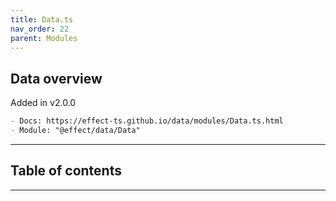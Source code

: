 ```yaml
---
title: Data.ts
nav_order: 22
parent: Modules
---
```


## Data overview

Added in v2.0.0

```md
- Docs: https://effect-ts.github.io/data/modules/Data.ts.html
- Module: "@effect/data/Data"
```

---

<h2 class="text-delta">Table of contents</h2>

---
